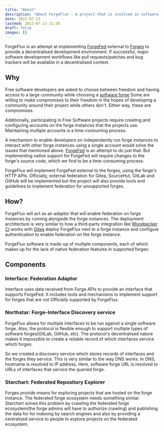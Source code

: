 ```yaml
---
title: "About"
description: "About ForgeFlux - A project that is involved in software forgefederation"
date: 2022-07-13
lastmod: 2022-07-13 11:58
draft: false
images: []
---
```


ForgeFlux is an attempt at implementing
[ForgeFed](https://forgefed.peers.community")
external to
[Forges](<href="https://en.wikipedia.org/wiki/Forge_(software)>)
to provide a decentralised development environment. If successful, major
software development workflows like pull requests/patches and bug
trackers will be available in a decentralised context.

## Why

Free software developers are asked to choose between freedom and having
access to a large community while choosing a
[software forge](<https://en.wikipedia.org/wiki/Forge_(software)>)
Some are willing to make compromises to their freedom in the hopes of
developing a community around their project while others don't. Either
way, these are compromises.

Additionally, participating in Free Software projects require creating
and configuring accounts on the forge instances that the projects use.
Maintaining multiple accounts is a time-consuming process.

A mechanism to enable developers on independently run forge instances to
interact with other forge instances using a single account would solve
the issues that mentioned above.
[ForgeFed](https://forgefed.peers.community/") is an attempt
to do just that. But implementing native support for ForgeFed will
require changes to the forge's source code, which we find to be a
time-consuming process.

ForgeFlux will implement ForgeFed external to the forges, using the
forge's HTTP APIs. Officially, external federation for Gitea, SourceHut,
GitLab and GitHub will be implemented but the project will also provide
tools and guidelines to implement federation for unsupported forges.

## How?

ForgeFlux will act as an adaptor that will enable federation on forge
instances by running alongside the forge instances. The deployment
architecture is very similar to how a third-party integration like
[Woodpecker CI](https://woodpecker-ci.org/) works with
[Gitea](https://gitea.com) deploy ForgeFlux next to a
forge instance and configure authentication to enable federation on the
forge instance.

ForgeFlux software is made-up of multiple components, each of which
makes up for the lack of native federation features in supported forges:

## Components

### Interface: Federation Adaptor

Interface uses data received from Forge APIs to provide an interface
that supports ForgeFed. It includes tools and mechanisms to
implement support for forges that are not Officially supported by
ForgeFlux.

### Northstar: Forge-Interface Discovery service</h3>

ForgeFlux allows for multiple interfaces to be run against a single
software forge. Also, the protocol is flexible enough to support
multiple types of software forges(GitLab, GitHub, etc). The
protocol's decentralised nature makes it impossible to create a
reliable record of which interfaces service which forges.

So we created a discovery service which stores records of interfaces
and the forges they service. This is very similar to the way DNS
works. In DNS, hostname is resolved to IP address. Here, software
forge URL is resolved to URLs of interfaces that service the queried
forge.

### Starchart: Federated Repository Explorer</h3>

Forges provide means for exploring projects that are hosted on the
forge instance. The federated forge ecosystem needs something
similar. Starchart solves this problem by crawling the federated
forge ecosystem(the forge admins will have to authorize crawling)
and publishing the data for for indexing by search engines and also
by providing a centralized service to people to explore projects on
the federated ecosystem.

